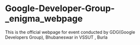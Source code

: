 # Google-Developer-Group-_enigma_webpage
This is the official webpage for event conducted by GDG(Google Developers Group), Bhubaneswar in VSSUT , Burla
